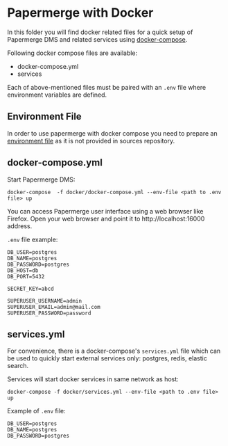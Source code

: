# Papermerge with Docker

In this folder you will find docker related files for a quick setup of
Papermerge DMS and related services using [docker-compose](https://docs.docker.com/compose/).

Following docker compose files are available:

- docker-compose.yml
- services

Each of above-mentioned files must be paired with an ``.env`` file where
environment variables are defined.


## Environment File

In order to use papermerge with docker compose you need to prepare an [environment
file](https://docs.docker.com/compose/env-file/) as it is not provided
in sources repository.

## docker-compose.yml

Start Papermerge DMS:

    docker-compose  -f docker/docker-compose.yml --env-file <path to .env file> up

You can access Papermerge user interface using a web browser like Firefox.
Open your web browser and point it to http://localhost:16000 address.

``.env`` file example:

    DB_USER=postgres
    DB_NAME=postgres
    DB_PASSWORD=postgres
    DB_HOST=db
    DB_PORT=5432

    SECRET_KEY=abcd

    SUPERUSER_USERNAME=admin
    SUPERUSER_EMAIL=admin@mail.com
    SUPERUSER_PASSWORD=password

## services.yml

For convenience, there is a docker-compose's ``services.yml`` file which can
be used to quickly start external services only: postgres, redis, elastic
search.

Services will start docker services in same network as host:

    docker-compose -f docker/services.yml --env-file <path to .env file> up

Example of ``.env`` file:

    DB_USER=postgres
    DB_NAME=postgres
    DB_PASSWORD=postgres
